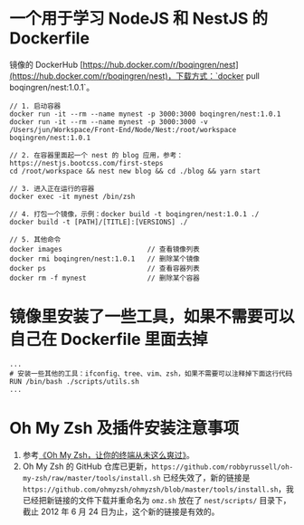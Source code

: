 # 一个用于学习 NodeJS 和 NestJS 的 Dockerfile
镜像的 DockerHub [https://hub.docker.com/r/boqingren/nest](https://hub.docker.com/r/boqingren/nest)，下载方式：`docker pull boqingren/nest:1.0.1`。


    // 1. 启动容器
    docker run -it --rm --name mynest -p 3000:3000 boqingren/nest:1.0.1
    docker run -it --rm --name mynest -p 3000:3000 -v /Users/jun/Workspace/Front-End/Node/Nest:/root/workspace boqingren/nest:1.0.1

    // 2. 在容器里面起一个 nest 的 blog 应用，参考：https://nestjs.bootcss.com/first-steps
    cd /root/workspace && nest new blog && cd ./blog && yarn start

    // 3. 进入正在运行的容器
    docker exec -it mynest /bin/zsh

    // 4. 打包一个镜像，示例：docker build -t boqingren/nest:1.0.1 ./
    docker build -t [PATH]/[TITLE]:[VERSIONS] ./

    // 5. 其他命令
    docker images                     // 查看镜像列表
    docker rmi boqingren/nest:1.0.1   // 删除某个镜像
    docker ps                         // 查看容器列表
    docker rm -f mynest               // 删除某个容器

# 镜像里安装了一些工具，如果不需要可以自己在 Dockerfile 里面去掉
    ...
    # 安装一些其他的工具：ifconfig、tree、vim、zsh，如果不需要可以注释掉下面这行代码
    RUN /bin/bash ./scripts/utils.sh
    ...

# Oh My Zsh 及插件安装注意事项
1. 参考[《Oh My Zsh，让你的终端从未这么爽过》](https://cloud.tencent.com/developer/article/1152727)。
2. Oh My Zsh 的 GitHub 仓库已更新，`https://github.com/robbyrussell/oh-my-zsh/raw/master/tools/install.sh` 已经失效了，新的链接是 `https://github.com/ohmyzsh/ohmyzsh/blob/master/tools/install.sh`，我已经把新链接的文件下载并重命名为 `omz.sh` 放在了 `nest/scripts/` 目录下，截止 2012 年 6 月 24 日为止，这个新的链接是有效的。
